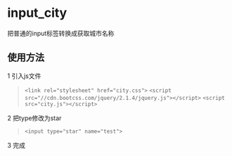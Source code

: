 # input_city
把普通的input标签转换成获取城市名称

## 使用方法
1 引入js文件
>`<link rel="stylesheet" href="city.css">`
>`<script src="//cdn.bootcss.com/jquery/2.1.4/jquery.js"></script>`
>`<script src="city.js"></script>`

2 把type修改为star
>`<input type="star" name="test">`

3 完成

